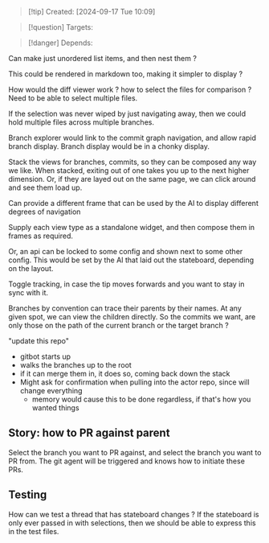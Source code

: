 
>[!tip] Created: [2024-09-17 Tue 10:09]

>[!question] Targets: 

>[!danger] Depends: 

Can make just unordered list items, and then nest them ?

This could be rendered in markdown too, making it simpler to display ?

How would the diff viewer work ? how to select the files for comparison ?  Need to be able to select multiple files.

If the selection was never wiped by just navigating away, then we could hold multiple files across multiple branches.

Branch explorer would link to the commit graph navigation, and allow rapid branch display.  Branch display would be in a chonky display.

Stack the views for branches, commits, so they can be composed any way we like.
When stacked, exiting out of one takes you up to the next higher dimension.
Or, if they are layed out on the same page, we can click around and see them load up.

Can provide a different frame that can be used by the AI to display different degrees of navigation

Supply each view type as a standalone widget, and then compose them in frames as required.

Or, an api can be locked to some config and shown next to some other config.
This would be set by the AI that laid out the stateboard, depending on the layout.

Toggle tracking, in case the tip moves forwards and you want to stay in sync with it.

Branches by convention can trace their parents by their names.  At any given spot, we can view the children directly.
So the commits we want, are only those on the path of the current branch  or the target branch ?

"update this repo"
- gitbot starts up
- walks the branches up to the root
- if it can merge them in, it does so, coming back down the stack
- Might ask for confirmation when pulling into the actor repo, since will change everything
	- memory would cause this to be done regardless, if that's how you wanted things

## Story: how to PR against parent
Select the branch you want  to PR against, and select the branch you want to PR from.
The git agent will be triggered and knows how to initiate these PRs.

## Testing
How can we test a thread that has stateboard changes ?
If the stateboard is only ever passed in with selections, then we should be able to express this in the test files.